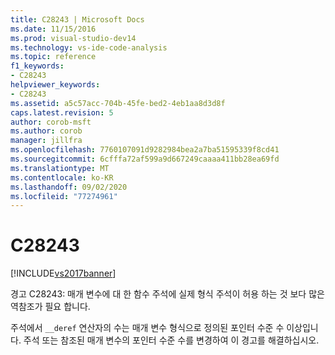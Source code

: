 ```yaml
---
title: C28243 | Microsoft Docs
ms.date: 11/15/2016
ms.prod: visual-studio-dev14
ms.technology: vs-ide-code-analysis
ms.topic: reference
f1_keywords:
- C28243
helpviewer_keywords:
- C28243
ms.assetid: a5c57acc-704b-45fe-bed2-4eb1aa8d3d8f
caps.latest.revision: 5
author: corob-msft
ms.author: corob
manager: jillfra
ms.openlocfilehash: 7760107091d9282984bea2a7ba51595339f8cd41
ms.sourcegitcommit: 6cfffa72af599a9d667249caaaa411bb28ea69fd
ms.translationtype: MT
ms.contentlocale: ko-KR
ms.lasthandoff: 09/02/2020
ms.locfileid: "77274961"
---
```

# <a name="c28243"></a>C28243
[!INCLUDE[vs2017banner](../includes/vs2017banner.md)]

경고 C28243: 매개 변수에 대 한 함수 주석에 실제 형식 주석이 허용 하는 것 보다 많은 역참조가 필요 합니다.  
  
 주석에서 `__deref` 연산자의 수는 매개 변수 형식으로 정의된 포인터 수준 수 이상입니다. 주석 또는 참조된 매개 변수의 포인터 수준 수를 변경하여 이 경고를 해결하십시오.
